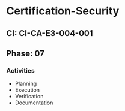 # Certification-Security

## CI: CI-CA-E3-004-001
## Phase: 07

### Activities
- Planning
- Execution
- Verification
- Documentation
